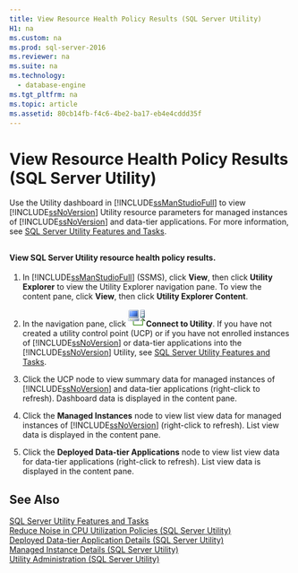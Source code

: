 ```yaml
---
title: View Resource Health Policy Results (SQL Server Utility)
H1: na
ms.custom: na
ms.prod: sql-server-2016
ms.reviewer: na
ms.suite: na
ms.technology: 
  - database-engine
ms.tgt_pltfrm: na
ms.topic: article
ms.assetid: 80cb14fb-f4c6-4be2-ba17-eb4e4cddd35f
---
```

# View Resource Health Policy Results (SQL Server Utility)
  Use the Utility dashboard in [!INCLUDE[ssManStudioFull](../../Token/Other/ssManStudioFull_md.md)] to view [!INCLUDE[ssNoVersion](../../Token/Other/ssNoVersion_md.md)] Utility resource parameters for managed instances of [!INCLUDE[ssNoVersion](../../Token/Other/ssNoVersion_md.md)] and data\-tier applications. For more information, see [SQL Server Utility Features and Tasks](../../Topics/TopicNameNotContainA/SQL-Server-Utility-Features-and-Tasks.md).  
  
##  <a name="SSMSProcedure"></a>  
  
#### View SQL Server Utility resource health policy results.  
  
1.  In [!INCLUDE[ssManStudioFull](../../Token/Other/ssManStudioFull_md.md)] \(SSMS\), click **View**, then click **Utility Explorer** to view the Utility Explorer navigation pane. To view the content pane, click **View**, then click **Utility Explorer Content**.  
  
2.  In the navigation pane, click ![](../../Images/Image/ImageNotContaina/Connect_to_Utility.gif "Connect_to_Utility")**Connect to Utility**. If you have not created a utility control point \(UCP\) or if you have not enrolled instances of [!INCLUDE[ssNoVersion](../../Token/Other/ssNoVersion_md.md)] or data\-tier applications into the [!INCLUDE[ssNoVersion](../../Token/Other/ssNoVersion_md.md)] Utility, see [SQL Server Utility Features and Tasks](../../Topics/TopicNameNotContainA/SQL-Server-Utility-Features-and-Tasks.md).  
  
3.  Click the UCP node to view summary data for managed instances of [!INCLUDE[ssNoVersion](../../Token/Other/ssNoVersion_md.md)] and data\-tier applications \(right\-click to refresh\). Dashboard data is displayed in the content pane.  
  
4.  Click the **Managed Instances** node to view list view data for managed instances of [!INCLUDE[ssNoVersion](../../Token/Other/ssNoVersion_md.md)] \(right\-click to refresh\). List view data is displayed in the content pane.  
  
5.  Click the **Deployed Data\-tier Applications** node to view list view data for data\-tier applications \(right\-click to refresh\). List view data is displayed in the content pane.  
  
## See Also  
 [SQL Server Utility Features and Tasks](../../Topics/TopicNameNotContainA/SQL-Server-Utility-Features-and-Tasks.md)   
 [Reduce Noise in CPU Utilization Policies &#40;SQL Server Utility&#41;](../../Topics/TopicNameNotContainA/Reduce-Noise-in-CPU-Utilization-Policies--SQL-Server-Utility-.md)   
 [Deployed Data-tier Application Details &#40;SQL Server Utility&#41;](../../Topics/TopicNameNotContainA/Deployed-Data-tier-Application-Details--SQL-Server-Utility-.md)   
 [Managed Instance Details &#40;SQL Server Utility&#41;](../../Topics/TopicNameNotContainA/Managed-Instance-Details--SQL-Server-Utility-.md)   
 [Utility Administration &#40;SQL Server Utility&#41;](../../Topics/TopicNameNotContainA/Utility-Administration--SQL-Server-Utility-.md)  
  
  